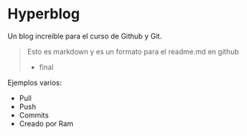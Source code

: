 # Hyperblog
Un blog increible  para el curso de Github y Git.
> Esto es markdown y es un formato para el readme.md en github
>- final

Ejemplos varios:
* Pull
* Push
* Commits 
* Creado por Ram
